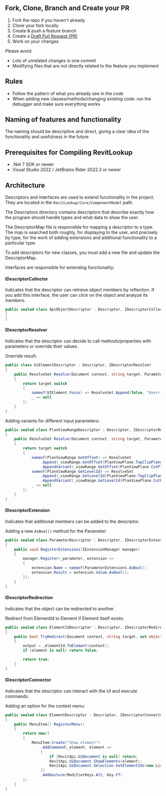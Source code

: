 ﻿## Fork, Clone, Branch and Create your PR

1. Fork the repo if you haven't already
2. Clone your fork locally
3. Create & push a feature branch
4. Create a [Draft Pull Request (PR)](https://github.blog/2019-02-14-introducing-draft-pull-requests/)
5. Work on your changes

Please avoid:

- Lots of unrelated changes in one commit
- Modifying files that are not directly related to the feature you implement

## Rules

- Follow the pattern of what you already see in the code
- When adding new classes/methods/changing existing code: run the debugger and make sure everything works

## Naming of features and functionality

The naming should be descriptive and direct, giving a clear idea of the functionality and usefulness in the future

## Prerequisites for Compiling RevitLookup

- .Net 7 SDK or newer
- Visual Studio 2022 / JetBrains Rider 2022.3 or newer

## Architecture

Descriptors and interfaces are used to extend functionality in the project. They are located in the `RevitLookup/Core/ComponentModel` path.

The Descriptors directory contains descriptors that describe exactly how the program should handle types and what data to show the user.

The DescriptorMap file is responsible for mapping a descriptor to a type. The map is searched both roughly, for displaying to the user, and precisely by type, for the work of
adding extensions and additional functionality to a particular type.

To add descriptors for new classes, you must add a new file and update the DescriptorMap.

Interfaces are responsible for extending functionality:

#### IDescriptorCollector

Indicates that the descriptor can retrieve object members by reflection.
If you add this interface, the user can click on the object and analyze its members.

```c#
public sealed class ApiObjectDescriptor : Descriptor, IDescriptorCollector
{
}
```

#### IDescriptorResolver

Indicates that the descriptor can decide to call methods/properties with parameters or override their values.

Override result:

```c#
public class UiElementDescriptor : Descriptor, IDescriptorResolver
{
    public ResolveSet Resolve(Document context, string target, ParameterInfo[] parameters)
    {
        return target switch
        {
            nameof(UIElement.Focus) => ResolveSet.Append(false, "Overridden"),
            _ => null
        };
    }
}
```

Adding variants for different input parameters:

```c#
public sealed class PlanViewRangeDescriptor : Descriptor, IDescriptorResolver
{
    public ResolveSet Resolve(Document context, string target, ParameterInfo[] parameters)
    {
        return target switch
        {
            nameof(PlanViewRange.GetOffset) => ResolveSet
                .Append(_viewRange.GetOffset(PlanViewPlane.TopClipPlane), "Top clip plane")
                .AppendVariant(_viewRange.GetOffset(PlanViewPlane.CutPlane), "Cut plane")
            nameof(PlanViewRange.GetLevelId) => ResolveSet
                .Append(_viewRange.GetLevelId(PlanViewPlane.TopClipPlane), "Top clip plane")
                .AppendVariant(_viewRange.GetLevelId(PlanViewPlane.CutPlane), "Cut plane")
            _ => null
        };
    }
}
```

#### IDescriptorExtension

Indicates that additional members can be added to the descriptor.

Adding a new ```AsBool()``` method for the Parameter:

```c#
public sealed class ParameterDescriptor : Descriptor, IDescriptorExtension
{
    public void RegisterExtensions(IExtensionManager manager)
    {
        manager.Register(_parameter, extension =>
        {
            extension.Name = nameof(ParameterExtensions.AsBool);
            extension.Result = extension.Value.AsBool();
        });
    }
}
```

#### IDescriptorRedirection

Indicates that the object can be redirected to another.

Redirect from ElementId to Element if Element itself exists:

```c#
public sealed class ElementIdDescriptor : Descriptor, IDescriptorRedirection
{
    public bool TryRedirect(Document context, string target, out object output)
    {
        output = _elementId.ToElement(context);
        if (element is null) return false;

        return true;
    }
}
```

#### IDescriptorConnector

Indicates that the descriptor can interact with the UI and execute commands.

Adding an option for the context menu:

```c#
public sealed class ElementDescriptor : Descriptor, IDescriptorConnector
{
    public MenuItem[] RegisterMenu()
    {
        return new[]
        {
            MenuItem.Create("Show element")
                .AddCommand(_element, element =>
                {
                    if (RevitApi.UiDocument is null) return;
                    RevitApi.UiDocument.ShowElements(element);
                    RevitApi.UiDocument.Selection.SetElementIds(new List<ElementId>(1) {element.Id});
                })
                .AddGesture(ModifierKeys.Alt, Key.F7)
        };
    }
}
```